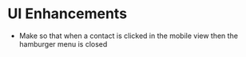 # UI Enhancements
- Make so that when a contact is clicked in the mobile view then the hamburger menu is closed